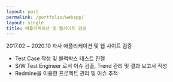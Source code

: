 ```yaml
---
layout: post
permalink: /portfolio/webapp/
layout: single
title: 애플리케이션 및 웹사이트 검증
---
```

2017.02 ~ 2020.10 자사 애플리케이션 및 웹 사이트 검증
- Test Case 작성 및 블랙박스 테스트 진행
- S/W Test Engineer 로서 이슈 검출, Trend 관리 및 결과 보고서 작성
- Redmine을 이용한 프로젝트 관리 및 이슈 추적